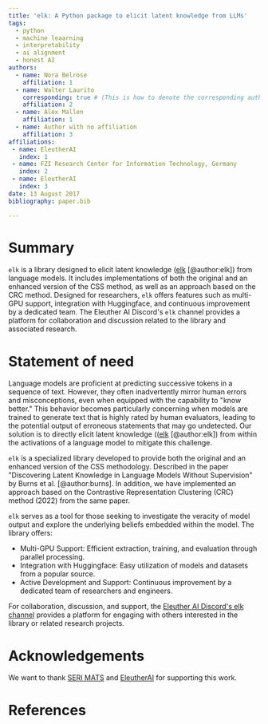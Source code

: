 ```yaml
---
title: 'elk: A Python package to elicit latent knowledge from LLMs'
tags:
  - python
  - machine leaarning
  - interpretability
  - ai alignment
  - honest AI
authors:
  - name: Nora Belrose
    affiliation: 1 
  - name: Walter Laurito
    corresponding: true # (This is how to denote the corresponding author)
    affiliation: 2
  - name: Alex Mallen
    affiliation: 1
  - name: Author with no affiliation
    affiliation: 3
affiliations:
 - name: EleutherAI
   index: 1
 - name: FZI Research Center for Information Technology, Germany
   index: 2
 - name: EleutherAI
   index: 3
date: 13 August 2017
bibliography: paper.bib

---
```


# Summary

`elk` is a library designed to elicit latent knowledge ([elk](`https://docs.google.com/document/d/1WwsnJQstPq91_Yh-Ch2XRL8H_EpsnjrC1dwZXR37PC8/`) [@author:elk]) from language models. It includes implementations of both the original and an enhanced version of the CSS method, as well as an approach based on the CRC method. Designed for researchers, `elk` offers features such as multi-GPU support, integration with Huggingface, and continuous improvement by a dedicated team. The Eleuther AI Discord's `elk` channel provides a platform for collaboration and discussion related to the library and associated research.

# Statement of need

Language models are proficient at predicting successive tokens in a sequence of text. However, they often inadvertently mirror human errors and misconceptions, even when equipped with the capability to "know better." This behavior becomes particularly concerning when models are trained to generate text that is highly rated by human evaluators, leading to the potential output of erroneous statements that may go undetected. Our solution is to directly elicit latent knowledge (([elk](`https://docs.google.com/document/d/1WwsnJQstPq91_Yh-Ch2XRL8H_EpsnjrC1dwZXR37PC8/edit`) [@author:elk]) from within the activations of a language model to mitigate this challenge.

`elk` is a specialized library developed to provide both the original and an enhanced version of the CSS methodology. Described in the paper "Discovering Latent Knowledge in Language Models Without Supervision" by Burns et al. [@author:burns]. In addition, we have implemented an approach based on the Contrastive Representation Clustering (CRC) method (2022) from the same paper.

`elk` serves as a tool for those seeking to investigate the veracity of model output and explore the underlying beliefs embedded within the model. The library offers:

- Multi-GPU Support: Efficient extraction, training, and evaluation through parallel processing.
- Integration with Huggingface: Easy utilization of models and datasets from a popular source.
- Active Development and Support: Continuous improvement by a dedicated team of researchers and engineers.

For collaboration, discussion, and support, the [Eleuther AI Discord's elk channel](https://discord.com/channels/729741769192767510/1070194752785489991) provides a platform for engaging with others interested in the library or related research projects.

# Acknowledgements
We want to thank [SERI MATS](https://www.serimats.org/) and [EleutherAI](https://www.eleuther.ai/) for supporting this work.

# References